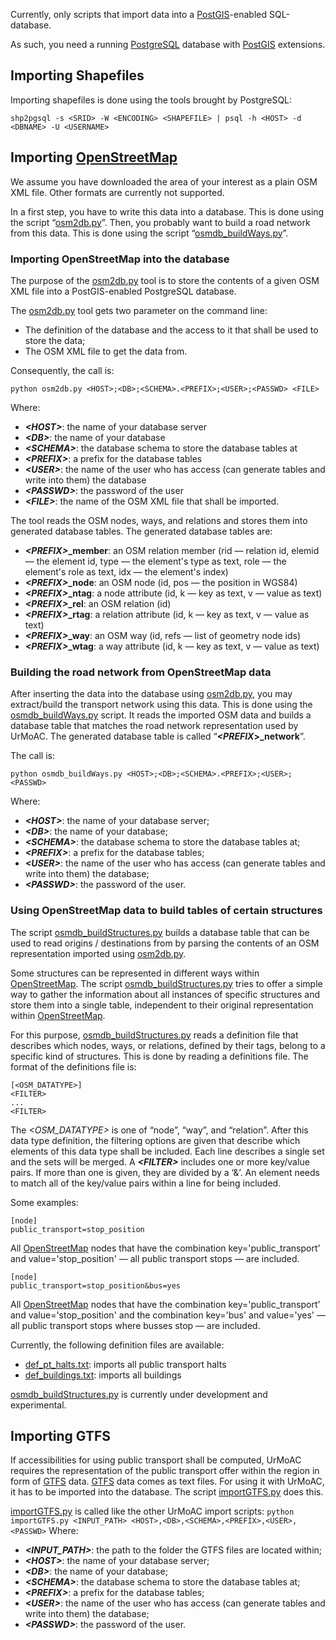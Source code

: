 Currently, only scripts that import data into a [PostGIS](https://postgis.net/)-enabled SQL-database.

As such, you need a running [PostgreSQL](https://www.postgresql.org/) database with [PostGIS](https://postgis.net/) extensions.


## Importing Shapefiles
Importing shapefiles is done using the tools brought by PostgreSQL:

```shp2pgsql -s <SRID> -W <ENCODING> <SHAPEFILE> | psql -h <HOST> -d <DBNAME> -U <USERNAME>```

## Importing [OpenStreetMap](http://www.openstreetmap.org)
We assume you have downloaded the area of your interest as a plain OSM XML file. Other formats are currently not supported.

In a first step, you have to write this data into a database. This is done using the script &ldquo;[osm2db.py](https://github.com/DLR-VF/UrMoAC/blob/master/tools/osm/osm2db.py)&rdquo;. Then, you probably want to build a road network from this data. This is done using the script &ldquo;[osmdb_buildWays.py](https://github.com/DLR-VF/UrMoAC/blob/master/tools/osm/osmdb_buildWays.py)&rdquo;.

### Importing OpenStreetMap into the database
The purpose of the [osm2db.py](https://github.com/DLR-VF/UrMoAC/blob/master/tools/osm/osm2db.py) tool is to store the contents of a given OSM XML file into a PostGIS-enabled PostgreSQL database.

The [osm2db.py](https://github.com/DLR-VF/UrMoAC/blob/master/tools/osm/osm2db.py) tool gets two parameter on the command line:

* The definition of the database and the access to it that shall be used to store the data;
* The OSM XML file to get the data from.

Consequently, the call is:

```python osm2db.py <HOST>;<DB>;<SCHEMA>.<PREFIX>;<USER>;<PASSWD> <FILE>```

Where:

* ___&lt;HOST&gt;___: the name of your database server
* ___&lt;DB&gt;___: the name of your database
* ___&lt;SCHEMA&gt;___: the database schema to store the database tables at
* ___&lt;PREFIX&gt;___: a prefix for the database tables
* ___&lt;USER&gt;___: the name of the user who has access (can generate tables and write into them) the database
* ___&lt;PASSWD&gt;___: the password of the user
* ___&lt;FILE&gt;___: the name of the OSM XML file that shall be imported.

The tool reads the OSM nodes, ways, and relations and stores them into generated database tables. The generated database tables are:

* <b><i>&lt;PREFIX&gt;</i>_member</b>: an OSM relation member (rid &mdash; relation id, elemid &mdash; the element id, type &mdash; the element&apos;s type as text, role &mdash; the element&apos;s role as text, idx &mdash; the element&apos;s index)
* <b><i>&lt;PREFIX&gt;</i>_node</b>: an OSM node (id, pos &mdash; the position in WGS84)
* <b><i>&lt;PREFIX&gt;</i>_ntag</b>: a node attribute (id, k &mdash; key as text, v &mdash; value as text)
* <b><i>&lt;PREFIX&gt;</i>_rel</b>: an OSM relation (id)
* <b><i>&lt;PREFIX&gt;</i>_rtag</b>: a relation attribute (id, k &mdash; key as text, v &mdash; value as text)
* <b><i>&lt;PREFIX&gt;</i>_way</b>: an OSM way (id, refs &mdash; list of geometry node ids)
* <b><i>&lt;PREFIX&gt;</i>_wtag</b>: a way attribute (id, k &mdash; key as text, v &mdash; value as text)

### Building the road network from OpenStreetMap data
After inserting the data into the database using [osm2db.py](https://github.com/DLR-VF/UrMoAC/blob/master/tools/osm/osm2db.py), you may extract/build the transport network using this data. This is done using the [osmdb_buildWays.py](https://github.com/DLR-VF/UrMoAC/blob/master/tools/osm/osmdb_buildWays.py) script. It reads the imported OSM data and builds a database table that matches the road network representation used by UrMoAC. The generated database table is called &ldquo;<b><i>&lt;PREFIX</i>&gt;_network</b>&rdquo;.

The call is:

```python osmdb_buildWays.py <HOST>;<DB>;<SCHEMA>.<PREFIX>;<USER>;<PASSWD>```

Where:

* ___&lt;HOST&gt;___: the name of your database server;
* ___&lt;DB&gt;___: the name of your database;
* ___&lt;SCHEMA&gt;___: the database schema to store the database tables at;
* ___&lt;PREFIX&gt;___: a prefix for the database tables;
* ___&lt;USER&gt;___: the name of the user who has access (can generate tables and write into them) the database;
* ___&lt;PASSWD&gt;___: the password of the user.

### Using OpenStreetMap data to build tables of certain structures
The script [osmdb_buildStructures.py](https://github.com/DLR-VF/UrMoAC/blob/master/tools/osm/osmdb_buildStructures.py) builds a database table that can be used to read origins / destinations from by parsing the contents of an OSM representation imported using [osm2db.py](https://github.com/DLR-VF/UrMoAC/blob/master/tools/osm/osm2db.py).

Some structures can be represented in different ways within [OpenStreetMap](http://www.openstreetmap.org). The script [osmdb_buildStructures.py](https://github.com/DLR-VF/UrMoAC/blob/master/tools/osm/osmdb_buildStructures.py) tries to offer a simple way to gather the information about all instances of specific structures and store them into a single table, independent to their original representation within [OpenStreetMap](http://www.openstreetmap.org).

For this purpose, [osmdb_buildStructures.py](https://github.com/DLR-VF/UrMoAC/blob/master/tools/osm/osmdb_buildStructures.py) reads a definition file that describes which nodes, ways, or relations, defined by their tags, belong to a specific kind of structures. This is done by reading a definitions file. The format of the definitions file is:

```
[<OSM_DATATYPE>]
<FILTER>
...
<FILTER>
```

The _&lt;OSM_DATATYPE&gt;_ is one of &ldquo;node&rdquo;, &ldquo;way&rdquo;, and &ldquo;relation&rdquo;. After this data type definition, the filtering options are given that describe which elements of this data type shall be included. Each line describes a single set and the sets will be merged. A ___&lt;FILTER&gt;___ includes one or more key/value pairs. If more than one is given, they are divided by a &lsquo;&&rsquo;. An element needs to match all of the key/value pairs within a line for being included.

Some examples:

```
[node]
public_transport=stop_position
```

All [OpenStreetMap](http://www.openstreetmap.org) nodes that have the combination key=&apos;public_transport&apos; and value=&apos;stop_position&apos; &mdash; all public transport stops &mdash; are included.


```
[node]
public_transport=stop_position&bus=yes
```

All [OpenStreetMap](http://www.openstreetmap.org) nodes that have the combination key=&apos;public_transport&apos; and value=&apos;stop_position&apos; and the combination key=&apos;bus&apos; and value=&apos;yes&apos; &mdash; all public transport stops where busses stop &mdash; are included.

Currently, the following definition files are available:

* [def_pt_halts.txt](https://github.com/DLR-VF/UrMoAC/blob/master/tools/osm/structure_defs/def_pt_halts.txt): imports all public transport halts
* [def_buildings.txt](https://github.com/DLR-VF/UrMoAC/blob/master/tools/osm/structure_defs/def_buildings.txt): imports all buildings

[osmdb_buildStructures.py](https://github.com/DLR-VF/UrMoAC/blob/master/tools/osm/osmdb_buildStructures.py) is currently under development and experimental.

## Importing GTFS

If accessibilities for using public transport shall be computed, UrMoAC requires the representation of the public transport offer within the region in form of [GTFS](https://developers.google.com/transit/gtfs/) data. [GTFS](https://developers.google.com/transit/gtfs/) data comes as text files. For using it with UrMoAC, it has to be imported into the database. The script [importGTFS.py](https://github.com/DLR-VF/UrMoAC/blob/master/tools/importGTFS.py) does this.

[importGTFS.py](https://github.com/DLR-VF/UrMoAC/blob/master/tools/importGTFS.py) is called like the other UrMoAC import scripts:
```python importGTFS.py <INPUT_PATH> <HOST>,<DB>,<SCHEMA>,<PREFIX>,<USER>,<PASSWD>```
Where:

* ___&lt;INPUT_PATH&gt;___: the path to the folder the GTFS files are located within;
* ___&lt;HOST&gt;___: the name of your database server;
* ___&lt;DB&gt;___: the name of your database;
* ___&lt;SCHEMA&gt;___: the database schema to store the database tables at;
* ___&lt;PREFIX&gt;___: a prefix for the database tables;
* ___&lt;USER&gt;___: the name of the user who has access (can generate tables and write into them) the database;
* ___&lt;PASSWD&gt;___: the password of the user.




